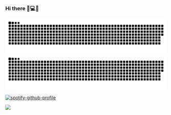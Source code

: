 ### Hi there 👋💻🚀  

![github contribution grid snake animation](https://raw.githubusercontent.com/iancinti/iancinti/output/github-contribution-grid-snake-dark.svg#gh-dark-mode-only)
![github contribution grid snake animation](https://raw.githubusercontent.com/iancinti/iancinti/output/github-contribution-grid-snake.svg#gh-light-mode-only) 


[![spotify-github-profile](https://spotify-github-profile.vercel.app/api/view?uid=31bwwrakxhtthzwp33geq23jknte&cover_image=true&theme=novatorem&show_offline=false&background_color=121212&interchange=false)](https://github.com/kittinan/spotify-github-profile)

 ![](https://komarev.com/ghpvc/?username=iancinti&style=plastic&color=red)


